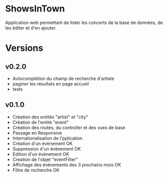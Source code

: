 # ShowsInTown

Application web permettant de lister les concerts de la base de données, de les éditer et d'en ajouter.

# Versions

## v0.2.0

  * Autocomplétion du champ de recherche d'artiste
  * paginer les résultats en page accueil
  * tests
  
## v0.1.0 

  * Création des entités "artist" et "city"
  * Création de l'entité "event"
  * Création des routes, du controller et des vues de base
  * Passage en Responsive
  * Internationalisation de l'pplication
  * Création d'un évènement OK
  * Suppression d'un évènement OK
  * Edition d'un évènement OK
  * Creation de l'objet "eventFilter"
  * Affichage des évènements des 3 prochains mois OK
  * Filtre de recherche OK